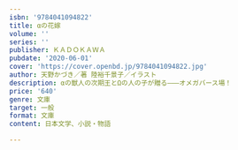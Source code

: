 ```yaml
---
isbn: '9784041094822'
title: αの花嫁
volume: ''
series: ''
publisher: ＫＡＤＯＫＡＷＡ
pubdate: '2020-06-01'
cover: 'https://cover.openbd.jp/9784041094822.jpg'
author: 天野かづき／著 陸裕千景子／イラスト
description: αの獣人の次期王とΩの人の子が贈る―――オメガバース場！
price: '640'
genre: 文庫
target: 一般
format: 文庫
content: 日本文学、小説・物語

---
```

